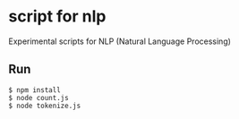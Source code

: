 # script for nlp

Experimental scripts for NLP (Natural Language Processing)

## Run

```
$ npm install
$ node count.js
$ node tokenize.js
```
